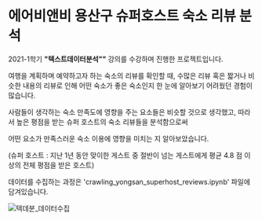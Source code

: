 # 에어비앤비 용산구 슈퍼호스트 숙소 리뷰 분석

2021-1학기 **"텍스트데이터분석""** 강의를 수강하며 진행한 프로젝트입니다.

여행을 계획하며 예약하고자 하는 숙소의 리뷰를 확인할 때, 수많은 리뷰 혹은 짧거나 비슷한 내용의 리뷰로 인해 어떤 숙소가 좋은 숙소인지 한 눈에 알아보기 어려웠던 경험이 많습니다.

사람들이 생각하는 숙소 만족도에 영향을 주는 요소들은 비슷할 것으로 생각했고, 따라서 높은 평점을 받는 슈퍼 호스트의 숙소 리뷰들을 분석함으로써 

어떤 요소가 만족스러운 숙소 이용에 영향을 미치는 지 알아보았습니다. 

(슈퍼 호스트 : 지난 1년 동안 맞이한 게스트 중 절반이 넘는 게스트에게 평균 4.8 점 이상의 전체 평점을 받은 호스트)


데이터를 수집하는 과정은 'crawling_yongsan_superhost_reviews.ipynb' 파일에 담겨있습니다.

![텍데분_데이터수집](https://user-images.githubusercontent.com/96054450/174315638-c642352c-6397-4948-9ae2-7aea025a4202.png)

